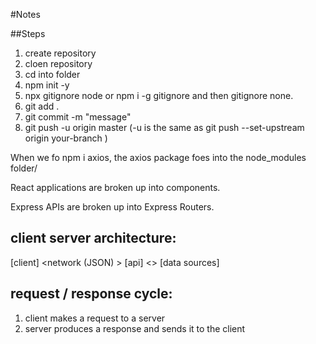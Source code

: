 #Notes

##Steps

1. create repository
2. cloen repository
3. cd into folder
4. npm init -y
5. npx gitignore node or npm i -g gitignore and then gitignore none.
6. git add .
7. git commit -m "message"
8. git push -u origin master (-u is the same as git push --set-upstream origin your-branch
)

When we fo npm i axios, the axios package foes into the node_modules folder/

React applications are broken up into components.

Express APIs are broken up into Express Routers.


## client server architecture:

[client] <network (JSON) > [api] <> [data sources]


## request / response cycle:

1. client makes a request to a server
2. server produces a response and sends it to the client
